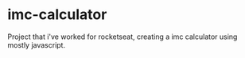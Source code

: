 # imc-calculator
Project that i've worked for rocketseat, creating a imc calculator using mostly javascript.
